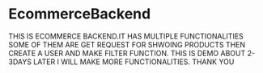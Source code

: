# EcommerceBackend
THIS IS ECOMMERCE BACKEND.IT HAS MULTIPLE FUNCTIONALITIES SOME OF THEM ARE GET REQUEST FOR SHWOING PRODUCTS THEN CREATE A USER AND MAKE FILTER FUNCTION.
THIS IS DEMO ABOUT 2-3DAYS LATER I WILL MAKE MORE FUNCTIONALITIES.
THANK YOU
